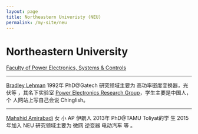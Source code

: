 ```yaml
---
layout: page
title: Northeastern Univeristy (NEU)
permalink: /my-site/neu
---
```

# Northeastern University


[Faculty of Power Electronics, Systems & Controls](https://ece.northeastern.edu/coe-research/research-areas/power-electronics-systems-controls/)

---
[Bradley Lehman](https://coe.northeastern.edu/people/lehman-bradley/) 1992年 PhD@Gatech 研究领域主要为 高功率密度变换器，光
伏等 ，其名下实验室 [Power Electronics Research Group](https://ece.northeastern.edu/groups/power/lehman/index.html)，学生主要是中国人，个
人网站上写自己会说 Chinglish。

---
[Mahshid Amirabadi](https://web.northeastern.edu/amirabadi/#_ga=1.133759629.2083432369.1457919598) 女 小 AP 伊朗人 2013年 PhD@TAMU Toliyat的学
生 2015年加入 NEU 研究领域主要为 微网 逆变器 电动汽车 等 。
